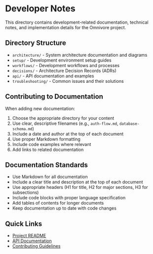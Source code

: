 # Developer Notes

This directory contains development-related documentation, technical notes, and implementation details for the Omnivore project.

## Directory Structure

- `architecture/` - System architecture documentation and diagrams
- `setup/` - Development environment setup guides
- `workflows/` - Development workflows and processes
- `decisions/` - Architecture Decision Records (ADRs)
- `api/` - API documentation and examples
- `troubleshooting/` - Common issues and their solutions

## Contributing to Documentation

When adding new documentation:

1. Choose the appropriate directory for your content
2. Use clear, descriptive filenames (e.g., `auth-flow.md`, `database-schema.md`)
3. Include a date and author at the top of each document
4. Use proper Markdown formatting
5. Include code examples where relevant
6. Add links to related documentation

## Documentation Standards

- Use Markdown for all documentation
- Include a clear title and description at the top of each document
- Use appropriate headers (H1 for title, H2 for major sections, H3 for subsections)
- Include code blocks with proper language specification
- Add tables of contents for longer documents
- Keep documentation up to date with code changes

## Quick Links

- [Project README](../../README.md)
- [API Documentation](../api/README.md)
- [Contributing Guidelines](../../CONTRIBUTING.md) 